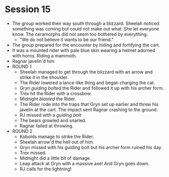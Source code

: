 # Session 15

* The group worked their way south through a blizzard. Sheelah noticed something was coming but could not make out what. She let everyone know. The ceramorphs did not seem too bothered by everything.
	* "We do not believe it wants to be our friend."
* The group prepared for the encounter by hiding and fortifying the cart.
* It was a mounted rider with pale blue skin wearing a helmet adorned with horns. Riding a mammoth.
* Ragnar javelin'd him
* ROUND 1
	* Sheelah managed to get through the blizzard with an arrow and strike it in the shoulder.
	* The Rider lowered a lance-like thing and began charging the cat.
	* Gryn _guiding bolted_ the Rider and followed it up with his archer form.
	* Trex hit the Rider with a crossbow.
	* Midnight _blasted_ the Rider.
	* The Rider rode into the traps that Gryn set up earlier and threw his javelin at the cart. The impact sent Ragnar crashing to the ground.
	* RJ missed with a _guiding bolt_
	* The bears growled and snarled.
	* Ragnar failed at throwing.
* ROUND 2
	* Kobolds manage to strike the Rider.
	* Sheelah arrow'd the hell out of him.
	* Gryn missed with his guiding bolt but his archer form ruined his day.
	* Trex missed.
	* Midnight did a little bit of damage.
	* Leap attack at Gryn with a massive axe! And Gryn goes down.
	* RJ calls for the lightning!
<!--stackedit_data:
eyJoaXN0b3J5IjpbLTE1Nzc1MDI4NTYsLTM4NDIwNTU5Miw1MT
QwMDcwOTIsMTc2Nzk2MTA5MiwtMTU5NzU1ODAxOCwxNzExOTM2
NzYzLDc3NjM3ODQyOCwtMjAzMDYxNDg5MSwyMDgzMDg1MTU5XX
0=
-->